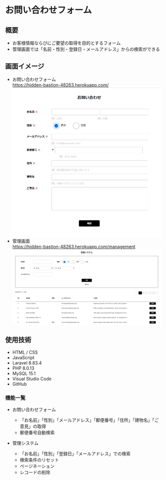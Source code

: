 # お問い合わせフォーム

## 概要

- お客様情報ならびにご要望の取得を目的とするフォーム
- 管理画面では「名前・性別・登録日・メールアドレス」からの検索ができる

## 画面イメージ

- お問い合わせフォーム  
    https://hidden-bastion-48263.herokuapp.com/
![お問い合わせフォーム](/public/img/contact-form_1.jpg)
- 管理画面  
    https://hidden-bastion-48263.herokuapp.com/management
![管理画面](/public/img/contact-form_2.jpg)

## 使用技術

- HTML / CSS
- JavaScript
- Laravel 8.83.4
- PHP 8.0.13
- MySQL 15.1
- Visual Studio Code
- GitHub

### 機能一覧

- お問い合わせフォーム
  - 「お名前」「性別」「メールアドレス」「郵便番号」「住所」「建物名」「ご意見」の取得
  - 郵便番号自動検索

- 管理システム
  - 「お名前」「性別」「登録日」「メールアドレス」での検索
  - 検索条件のリセット
  - ページネーション
  - レコードの削除
